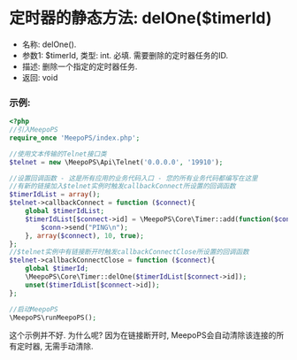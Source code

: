 # 定时器的静态方法: delOne($timerId)

- 名称: delOne().
- 参数1: $timerId, 类型: int. 必填. 需要删除的定时器任务的ID.
- 描述: 删除一个指定的定时器任务.
- 返回: void

### 示例:
```php
<?php
//引入MeepoPS
require_once 'MeepoPS/index.php';

//使用文本传输的Telnet接口类
$telnet = new \MeepoPS\Api\Telnet('0.0.0.0', '19910');

//设置回调函数 - 这是所有应用的业务代码入口 - 您的所有业务代码都编写在这里
//有新的链接加入$telnet实例时触发callbackConnect所设置的回调函数
$timerIdList = array();
$telnet->callbackConnect = function ($connect){
    global $timerIdList;
    $timerIdList[$connect->id] = \MeepoPS\Core\Timer::add(function($conn){
        $conn->send("PING\n");
    }, array($connect), 10, true);
};
//$telnet实例中有链接断开时触发callbackConnectClose所设置的回调函数
$telnet->callbackConnectClose = function ($connect){
    global $timerId;
    \MeepoPS\Core\Timer::delOne($timerIdList[$connect->id]);
    unset($timerIdList[$connect->id]);
};

//启动MeepoPS
\MeepoPS\runMeepoPS();
```
这个示例并不好. 为什么呢? 因为在链接断开时, MeepoPS会自动清除该连接的所有定时器, 无需手动清除.